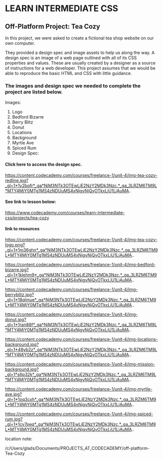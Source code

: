 
# LEARN INTERMEDIATE CSS


## Off-Platform Project: Tea Cozy

In this project, we were asked to create a fictional tea shop website on our own computer.


They provided a design spec and image assets to help us along the way. A design spec is an image of a web page outlined with all of its CSS properties and values. 
These are usually created by a designer as a source of instructions for a web developer. 
This project assumes that we would be able to reproduce the basic HTML and CSS with little guidance.

### The images and design spec we needed to complete the project are listed below.


Images:

1. Logo
2. Bedford Bizarre
3. Berry Blitz
4. Donut
5. Locations
6. Background
7. Myrtle Ave
8. Spiced Rum
9. Design Spec:

#### Click here to access the design spec.


https://content.codecademy.com/courses/freelance-1/unit-4/img-tea-cozy-redline.jpg?_gl=1*1v2bqfr*_ga*NjM3NTk3OTEwLjE2NzY2MDk3Nzc.*_ga_3LRZM6TM9L*MTY4MjY0MTg1MS4zNDUuMS4xNjgyNjQyOTkxLjU1LjAuMA..

#### See link to lesson below:


https://www.codecademy.com/courses/learn-intermediate-css/projects/tea-cozy

#### link to resources


https://content.codecademy.com/courses/freelance-1/unit-4/img-tea-cozy-logo.png?_gl=1*1m36ghn*_ga*NjM3NTk3OTEwLjE2NzY2MDk3Nzc.*_ga_3LRZM6TM9L*MTY4MjY0MTg1MS4zNDUuMS4xNjgyNjQyOTkxLjU1LjAuMA..

https://content.codecademy.com/courses/freelance-1/unit-4/img-bedford-bizarre.jpg?_gl=1*1klehm9*_ga*NjM3NTk3OTEwLjE2NzY2MDk3Nzc.*_ga_3LRZM6TM9L*MTY4MjY0MTg1MS4zNDUuMS4xNjgyNjQyOTkxLjU1LjAuMA..


https://content.codecademy.com/courses/freelance-1/unit-4/img-berryblitz.jpg?_gl=1*18qlmue*_ga*NjM3NTk3OTEwLjE2NzY2MDk3Nzc.*_ga_3LRZM6TM9L*MTY4MjY0MTg1MS4zNDUuMS4xNjgyNjQyOTkxLjU1LjAuMA..

https://content.codecademy.com/courses/freelance-1/unit-4/img-donut.jpg?_gl=1*1ran88f*_ga*NjM3NTk3OTEwLjE2NzY2MDk3Nzc.*_ga_3LRZM6TM9L*MTY4MjY0MTg1MS4zNDUuMS4xNjgyNjQyOTkxLjU1LjAuMA..

https://content.codecademy.com/courses/freelance-1/unit-4/img-locations-background.jpg?_gl=1*48yb2z*_ga*NjM3NTk3OTEwLjE2NzY2MDk3Nzc.*_ga_3LRZM6TM9L*MTY4MjY0MTg1MS4zNDUuMS4xNjgyNjQyOTkxLjU1LjAuMA..

https://content.codecademy.com/courses/freelance-1/unit-4/img-mission-background.jpg?_gl=1*s6p32k*_ga*NjM3NTk3OTEwLjE2NzY2MDk3Nzc.*_ga_3LRZM6TM9L*MTY4MjY0MTg1MS4zNDUuMS4xNjgyNjQyOTkxLjU1LjAuMA..

https://content.codecademy.com/courses/freelance-1/unit-4/img-myrtle-ave.jpg?_gl=1*1oq3cxh*_ga*NjM3NTk3OTEwLjE2NzY2MDk3Nzc.*_ga_3LRZM6TM9L*MTY4MjY0MTg1MS4zNDUuMS4xNjgyNjQyOTkxLjU1LjAuMA..

https://content.codecademy.com/courses/freelance-1/unit-4/img-spiced-rum.jpg?_gl=1*1cv7peq*_ga*NjM3NTk3OTEwLjE2NzY2MDk3Nzc.*_ga_3LRZM6TM9L*MTY4MjY0MTg1MS4zNDUuMS4xNjgyNjQyOTkxLjU1LjAuMA..


location note:

/c/Users/glads/Documents/PROJECTS_AT_CODECADEMY/off-platform-Tea-Cozy